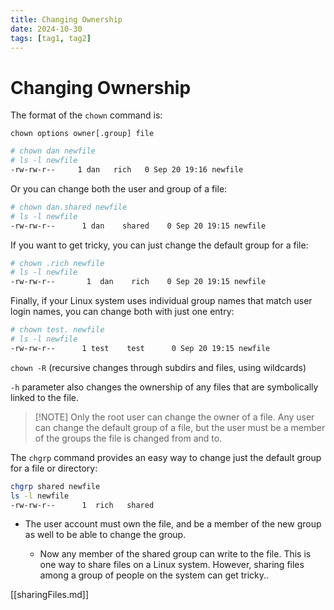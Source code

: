 ```yaml
---
title: Changing Ownership
date: 2024-10-30
tags: [tag1, tag2]
---
```


# Changing Ownership

The format of the `chown` command is:

`chown options owner[.group] file`

```bash
# chown dan newfile
# ls -l newfile
-rw-rw-r--     1 dan   rich   0 Sep 20 19:16 newfile
```

Or you can change both the user and group of a file:

```bash
# chown dan.shared newfile
# ls -l newfile
-rw-rw-r--      1 dan    shared    0 Sep 20 19:15 newfile
```

If you want to get tricky, you can just change the default group for a file:

```bash
# chown .rich newfile
# ls -l newfile
-rw-rw-r--       1  dan    rich    0 Sep 20 19:15 newfile
```

Finally, if your Linux system uses individual group names that match user login
names, you can change both with just one entry:

```bash
# chown test. newfile
# ls -l newfile
-rw-rw-r--      1 test    test      0 Sep 20 19:15 newfile
```

`chown -R` (recursive changes through subdirs and files, using wildcards)

`-h` parameter also changes the ownership of any files that are symbolically
linked to the file.

> [!NOTE] Only the root user can change the owner of a file. Any user can change
> the default group of a file, but the user must be a member of the groups the
> file is changed from and to.

The `chgrp` command provides an easy way to change just the default group for a
file or directory:

```bash
chgrp shared newfile
ls -l newfile
-rw-rw-r--      1  rich   shared
```

- The user account must own the file, and be a member of the new group as well
  to be able to change the group.

  - Now any member of the shared group can write to the file. This is one way to
    share files on a Linux system. However, sharing files among a group of
    people on the system can get tricky..

[[sharingFiles.md]]
